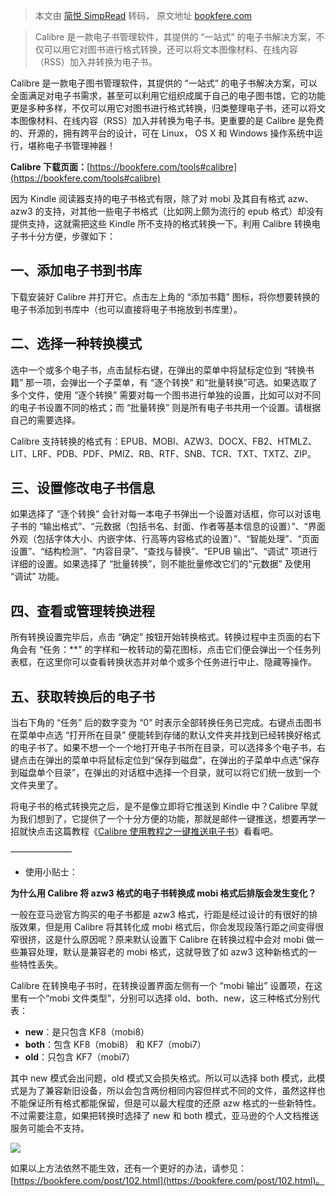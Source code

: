 > 本文由 [简悦 SimpRead](http://ksria.com/simpread/) 转码， 原文地址 [bookfere.com](https://bookfere.com/post/10.html)

> Calibre 是一款电子书管理软件，其提供的 “一站式” 的电子书解决方案，不仅可以用它对图书进行格式转换，还可以将文本图像材料、在线内容（RSS）加入并转换为电子书。

Calibre 是一款电子图书管理软件，其提供的 “一站式” 的电子书解决方案，可以全面满足对电子书需求，甚至可以利用它组织成属于自己的电子图书馆，它的功能更是多种多样，不仅可以用它对图书进行格式转换，归类整理电子书，还可以将文本图像材料、在线内容（RSS）加入并转换为电子书。更重要的是 Calibre 是免费的、开源的，拥有跨平台的设计，可在 Linux， OS X 和 Windows 操作系统中运行，堪称电子书管理神器！

**Calibre 下载页面：**[https://bookfere.com/tools#calibre](https://bookfere.com/tools#calibre)

因为 Kindle 阅读器支持的电子书格式有限，除了对 mobi 及其自有格式 azw、azw3 的支持，对其他一些电子书格式（比如网上颇为流行的 epub 格式）却没有提供支持，这就需把这些 Kindle 所不支持的格式转换一下。利用 Calibre 转换电子书十分方便，步骤如下：

一、添加电子书到书库
----------

下载安装好 Calibre 并打开它。点击左上角的 “添加书籍” 图标，将你想要转换的电子书添加到书库中（也可以直接将电子书拖放到书库里）。

二、选择一种转换模式
----------

选中一个或多个电子书，点击鼠标右键，在弹出的菜单中将鼠标定位到 “转换书籍” 那一项，会弹出一个子菜单，有 “逐个转换” 和“批量转换”可选。如果选取了多个文件，使用 “逐个转换” 需要对每一个图书进行单独的设置，比如可以对不同的电子书设置不同的格式；而 “批量转换” 则是所有电子书共用一个设置。请根据自己的需要选择。

Calibre 支持转换的格式有：EPUB、MOBI、AZW3、DOCX、FB2、HTMLZ、LIT、LRF、PDB、PDF、PMIZ、RB、RTF、SNB、TCR、TXT、TXTZ、ZIP。

三、设置修改电子书信息
-----------

如果选择了 “逐个转换” 会针对每一本电子书弹出一个设置对话框，你可以对该电子书的 “输出格式”、“元数据（包括书名、封面、作者等基本信息的设置）”、“界面外观（包括字体大小、内嵌字体、行高等内容格式的设置）”、“智能处理”、“页面设置”、“结构检测”、“内容目录”、“查找与替换”、“EPUB 输出”、“调试” 项进行详细的设置。如果选择了 “批量转换”，则不能批量修改它们的“元数据” 及使用 “调试” 功能。

四、查看或管理转换进程
-----------

所有转换设置完毕后，点击 “确定” 按钮开始转换格式。转换过程中主页面的右下角会有 “任务：**” 的字样和一枚转动的菊花图标，点击它们便会弹出一个任务列表框，在这里你可以查看转换状态并对单个或多个任务进行中止、隐藏等操作。

五、获取转换后的电子书
-----------

当右下角的 “任务” 后的数字变为 “0” 时表示全部转换任务已完成。右键点击图书在菜单中点选 “打开所在目录” 便能转到存储的默认文件夹并找到已经转换好格式的电子书了。如果不想一个一个地打开电子书所在目录，可以选择多个电子书，右键点击在弹出的菜单中将鼠标定位到“保存到磁盘”，在弹出的子菜单中点选“保存到磁盘单个目录”，在弹出的对话框中选择一个目录，就可以将它们统一放到一个文件夹里了。

将电子书的格式转换完之后，是不是像立即将它推送到 Kindle 中？Calibre 早就为我们想到了，它提供了一个十分方便的功能，那就是邮件一键推送，想要再学一招就快点击这篇教程《[Calibre 使用教程之一键推送电子书](https://bookfere.com/post/11.html)》看看吧。

———————

* 使用小贴士：

**为什么用 Calibre 将 azw3 格式的电子书转换成 mobi 格式后排版会发生变化？**

一般在亚马逊官方购买的电子书都是 azw3 格式，行距是经过设计的有很好的排版效果，但是用 Calibre 将其转化成 mobi 格式后，你会发现段落行距之间变得很窄很挤，这是什么原因呢？原来默认设置下 Calibre 在转换过程中会对 mobi 做一些兼容处理，默认是兼容老的 mobi 格式，这就导致了如 azw3 这种新格式的一些特性丢失。

Calibre 在转换电子书时，在转换设置界面左侧有一个 “mobi 输出” 设置项，在这里有一个“mobi 文件类型”，分别可以选择 old、both、new，这三种格式分别代表：

*   **new**：是只包含 KF8（mobi8）
*   **both**：包含 KF8（mobi8） 和 KF7（mobi7）
*   **old**：只包含 KF7（mobi7）

其中 new 模式会出问题，old 模式又会损失格式。所以可以选择 both 模式，此模式是为了兼容新旧设备，所以会包含两份相同内容但样式不同的文件，虽然这样也不能保证所有格式都能保留，但是可以最大程度的还原 azw 格式的一些新特性。不过需要注意，如果把转换时选择了 new 和 both 模式，亚马逊的个人文档推送服务可能会不支持。

![](https://bookfere.com/wp-content/uploads/2014/04/calibre-mobi.png)

如果以上方法依然不能生效，还有一个更好的办法，请参见：[https://bookfere.com/post/102.html](https://bookfere.com/post/102.html)。